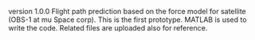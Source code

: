version 1.0.0
Flight path prediction based on the force model for satellite (OBS-1 at mu Space corp). This is the first prototype. 
MATLAB is used to write the code.
Related files are uploaded also for reference. 

